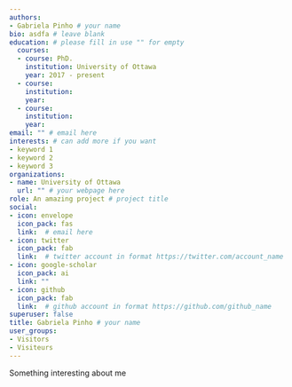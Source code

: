 ```yaml
---
authors:
- Gabriela Pinho # your name
bio: asdfa # leave blank
education: # please fill in use "" for empty
  courses:
  - course: PhD.
    institution: University of Ottawa
    year: 2017 - present
  - course: 
    institution: 
    year: 
  - course: 
    institution: 
    year: 
email: "" # email here
interests: # can add more if you want
- keyword 1
- keyword 2
- keyword 3
organizations:
- name: University of Ottawa 
  url: "" # your webpage here
role: An amazing project # project title
social:
- icon: envelope
  icon_pack: fas
  link:  # email here
- icon: twitter
  icon_pack: fab
  link:  # twitter account in format https://twitter.com/account_name
- icon: google-scholar
  icon_pack: ai
  link: ""
- icon: github
  icon_pack: fab
  link:  # github account in format https://github.com/github_name
superuser: false
title: Gabriela Pinho # your name
user_groups:
- Visitors
- Visiteurs
---
```


Something interesting about me
